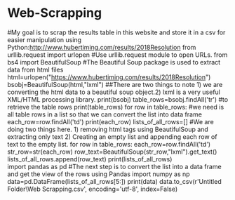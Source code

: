 # Web-Scrapping
#My goal is to scrap the results table in this website and store it in a csv for easier manipulation using Python:http://www.hubertiming.com/results/2018Resolution
from urllib.request import urlopen #Use urllib.request module to open URLs.
from bs4 import BeautifulSoup #The Beautiful Soup package is used to extract data from html files
html=urlopen("https://www.hubertiming.com/results/2018Resolution")
bsobj=BeautifulSoup(html,"lxml") ##There are two things to note 1) we are converting the html data to a beautiful soup object.2) lxml is a very useful XML/HTML processing library.
print(bsobj)
table_rows=bsobj.findAll('tr') #to retrieve the table rows
print(table_rows)
for row in table_rows: #we need is all table rows in a list so that we can convert the list into data frame
    each_row=row.findAll('td')
    print(each_row)
lists_of_all_rows=[]  #We are doing two things here. 1) removing html tags using BeautifulSoup and extracting only text 2) Creating an empty list and appending each row of text to the empty list.
for row in table_rows:
    each_row=row.findAll('td')
    str_row=str(each_row)
    row_text=BeautifulSoup(str_row,"lxml").get_text()
    lists_of_all_rows.append(row_text)
print(lists_of_all_rows)  
import pandas as pd #The next step is to convert the list into a data frame and get the view of the rows using Pandas
import numpy as np
data=pd.DataFrame(lists_of_all_rows[5:])
print(data)
data.to_csv(r'Untitled Folder\Web Scrapping.csv', encoding='utf-8', index=False)
